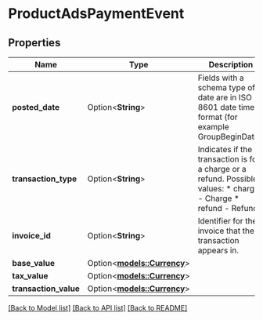 # ProductAdsPaymentEvent

## Properties

Name | Type | Description | Notes
------------ | ------------- | ------------- | -------------
**posted_date** | Option<**String**> | Fields with a schema type of date are in ISO 8601 date time format (for example GroupBeginDate). | [optional]
**transaction_type** | Option<**String**> | Indicates if the transaction is for a charge or a refund.  Possible values:  * charge - Charge  * refund - Refund | [optional]
**invoice_id** | Option<**String**> | Identifier for the invoice that the transaction appears in. | [optional]
**base_value** | Option<[**models::Currency**](Currency.md)> |  | [optional]
**tax_value** | Option<[**models::Currency**](Currency.md)> |  | [optional]
**transaction_value** | Option<[**models::Currency**](Currency.md)> |  | [optional]

[[Back to Model list]](../README.md#documentation-for-models) [[Back to API list]](../README.md#documentation-for-api-endpoints) [[Back to README]](../README.md)


